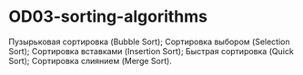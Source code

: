 # OD03-sorting-algorithms
 Пузырьковая сортировка (Bubble Sort); Сортировка выбором (Selection Sort); Сортировка вставками (Insertion Sort); Быстрая сортировка (Quick Sort); Сортировка слиянием (Merge Sort).
